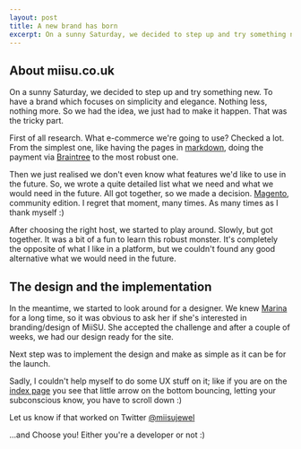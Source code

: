 ```yaml
---
layout: post
title: A new brand has born
excerpt: On a sunny Saturday, we decided to step up and try something new. To have a brand which focuses on simplicity and elegance. Nothing less, nothing more. So we had the idea, we just had to make it happen.
---
```


## About miisu.co.uk

On a sunny Saturday, we decided to step up and try something new. To have a brand which focuses on simplicity and elegance. Nothing less, nothing more. So we had the idea, we just had to make it happen. That was the tricky part.

First of all research. What e-commerce we're going to use? Checked a lot. From the simplest one, like having the pages in [markdown](https://daringfireball.net/projects/markdown/), doing the payment via [Braintree](https://www.braintreepayments.com/) to the most robust one.

Then we just realised we don't even know what features we'd like to use in the future. So, we wrote a quite detailed list what we need and what we would need in the future. All got together, so we made a decision. [Magento](https://magento.com/), community edition. I regret that moment, many times. As many times as I thank myself :)

After choosing the right host, we started to play around. Slowly, but got together. It was a bit of a fun to learn this robust monster. It's completely the opposite of what I like in a platform, but we couldn't found any good alternative what we would need in the future.

## The design and the implementation

In the meantime, we started to look around for a designer. We knew [Marina](http://marinakiss.com/) for a long time, so it was obvious to ask her if she's interested in branding/design of MiiSU. She accepted the challenge and after a couple of weeks, we had our design ready for the site.

Next step was to implement the design and make as simple as it can be for the launch.

Sadly, I couldn't help myself to do some UX stuff on it; like if you are on the [index page](http://miisu.co.uk) you see that little arrow on the bottom bouncing, letting your subconscious know, you have to scroll down :)

Let us know if that worked on Twitter [@miisujewel](http://twitter.com/miisujewel)

...and Choose you! Either you're a developer or not :)

